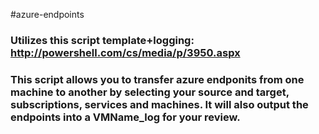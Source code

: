 #azure-endpoints

### Utilizes this script template+logging:  http://powershell.com/cs/media/p/3950.aspx 

### This script allows you to transfer azure endponits from one machine to another by selecting your source and target, subscriptions, services and machines.  It will also output the endpoints into a VMName_log for your review. 

